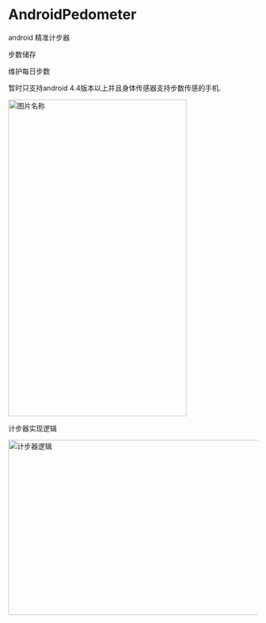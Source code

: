 # AndroidPedometer
android 精准计步器

步数储存

维护每日步数

暂时只支持android 4.4版本以上并且身体传感器支持步数传感的手机.


 <img src="http://ongeesmn7.bkt.clouddn.com/step/step.jpg" width = "360" height = "640" alt="图片名称" align=center />
 
 
 计步器实现逻辑
 
  <img src="http://ongeesmn7.bkt.clouddn.com/%E8%AE%A1%E6%AD%A5%E5%99%A8%E9%80%BB%E8%BE%91.png" width = "1263" height = "354" alt="计步器逻辑" align=center />
